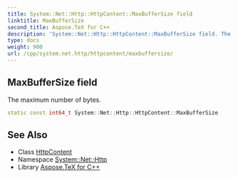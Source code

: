 ```yaml
---
title: System::Net::Http::HttpContent::MaxBufferSize field
linktitle: MaxBufferSize
second_title: Aspose.TeX for C++
description: 'System::Net::Http::HttpContent::MaxBufferSize field. The maximum number of bytes in C++.'
type: docs
weight: 900
url: /cpp/system.net.http/httpcontent/maxbuffersize/
---
```

## MaxBufferSize field


The maximum number of bytes.

```cpp
static const int64_t System::Net::Http::HttpContent::MaxBufferSize
```

## See Also

* Class [HttpContent](../)
* Namespace [System::Net::Http](../../)
* Library [Aspose.TeX for C++](../../../)
